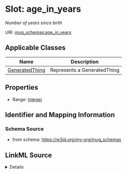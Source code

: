 # Slot: age_in_years
_Number of years since birth_


URI: [mug_schemas:age_in_years](https://w3id.org/my-org/mug_schemas/age_in_years)



<!-- no inheritance hierarchy -->




## Applicable Classes

| Name | Description |
| --- | --- |
[GeneratedThing](GeneratedThing.md) | Represents a GeneratedThing






## Properties

* Range: [Integer](Integer.md)







## Identifier and Mapping Information







### Schema Source


* from schema: https://w3id.org/my-org/mug_schemas




## LinkML Source

<details>
```yaml
name: age_in_years
description: Number of years since birth
from_schema: https://w3id.org/my-org/mug_schemas
rank: 1000
alias: age_in_years
domain_of:
- GeneratedThing
range: integer

```
</details>